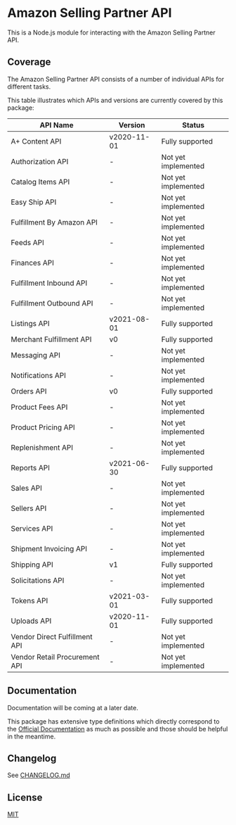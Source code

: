 # Amazon Selling Partner API
This is a Node.js module for interacting with the Amazon Selling Partner API.

## Coverage
The Amazon Selling Partner API consists of a number of individual APIs for different tasks.

This table illustrates which APIs and versions are currently covered by this package:

| API Name                      | Version     | Status              |
|-------------------------------|-------------|---------------------|
| A+ Content API                | v2020-11-01 | Fully supported     |
| Authorization API             | -           | Not yet implemented |
| Catalog Items API             | -           | Not yet implemented |
| Easy Ship API                 | -           | Not yet implemented |
| Fulfillment By Amazon API     | -           | Not yet implemented |
| Feeds API                     | -           | Not yet implemented |
| Finances API                  | -           | Not yet implemented |
| Fulfillment Inbound API       | -           | Not yet implemented |
| Fulfillment Outbound API      | -           | Not yet implemented |
| Listings API                  | v2021-08-01 | Fully supported     |
| Merchant Fulfillment API      | v0          | Fully supported     |
| Messaging API                 | -           | Not yet implemented |
| Notifications API             | -           | Not yet implemented |
| Orders API                    | v0          | Fully supported     |
| Product Fees API              | -           | Not yet implemented |
| Product Pricing API           | -           | Not yet implemented |
| Replenishment API             | -           | Not yet implemented |
| Reports API                   | v2021-06-30 | Fully supported     |
| Sales API                     | -           | Not yet implemented |
| Sellers API                   | -           | Not yet implemented |
| Services API                  | -           | Not yet implemented |
| Shipment Invoicing API        | -           | Not yet implemented |
| Shipping API                  | v1          | Fully supported     |
| Solicitations API             | -           | Not yet implemented |
| Tokens API                    | v2021-03-01 | Fully supported     |
| Uploads API                   | v2020-11-01 | Fully supported     |
| Vendor Direct Fulfillment API | -           | Not yet implemented |
| Vendor Retail Procurement API | -           | Not yet implemented |

## Documentation
Documentation will be coming at a later date.

This package has extensive type definitions which directly correspond to the [Official Documentation](https://developer-docs.amazon.com/sp-api/docs/what-is-the-selling-partner-api) as much as possible and those should be helpful in the meantime.

## Changelog
See [CHANGELOG.md](https://github.com/duckdotapk/npm-amazon-selling-partner-api/blob/main/CHANGELOG.md)

## License
[MIT](https://github.com/duckdotapk/npm-amazon-selling-partner-api/blob/main/LICENSE.md)